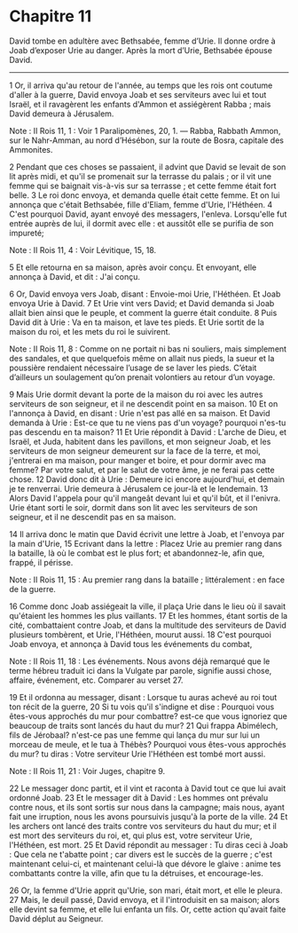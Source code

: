 # Chapitre 11

David tombe en adultère avec Bethsabée, femme d’Urie.
Il donne ordre à Joab d’exposer Urie au danger.
Après la mort d’Urie, Bethsabée épouse David.

***

1 Or, il arriva qu'au retour de l'année, au temps que les rois ont coutume d'aller à la guerre, David envoya Joab et ses serviteurs avec lui et tout Israël, et il ravagèrent les enfants d'Ammon et assiégèrent Rabba ; mais David demeura à Jérusalem.

<span class="bible-note">Note : </span> II Rois 11, 1 : Voir 1 Paralipomènes, 20, 1. ― Rabba, Rabbath Ammon, sur le Nahr-Amman, au nord d’Hésébon, sur la route de Bosra, capitale des Ammonites.


2 Pendant que ces choses se passaient, il advint que David se levait de son lit après midi, et qu'il se promenait sur la terrasse du palais ; or il vit une femme qui se baignait vis-à-vis sur sa terrasse ; et cette femme était fort belle. 3 Le roi donc envoya, et demanda quelle était cette femme. Et on lui annonça que c'était Bethsabée, fille d'Eliam, femme d'Urie, l'Héthéen. 4 C'est pourquoi David, ayant envoyé des messagers, l'enleva. Lorsqu'elle fut entrée auprès de lui, il dormit avec elle : et aussitôt elle se purifia de son impureté;

<span class="bible-note">Note : </span> II Rois 11, 4 : Voir Lévitique, 15, 18.

5 Et elle retourna en sa maison, après avoir conçu. Et envoyant, elle annonça à David, et dit : J'ai conçu.


6 Or, David envoya vers Joab, disant : Envoie-moi Urie, l'Héthéen. Et Joab envoya Urie à David. 7 Et Urie vint vers David; et David demanda si Joab allait bien ainsi que le peuple, et comment la guerre était conduite. 8 Puis David dit à Urie : Va en ta maison, et lave tes pieds. Et Urie sortit de la maison du roi, et les mets du roi le suivirent.

<span class="bible-note">Note : </span> II Rois 11, 8 : Comme on ne portait ni bas ni souliers, mais simplement des sandales, et que quelquefois même on allait nus pieds, la sueur et la poussière rendaient nécessaire l’usage de se laver les pieds. C’était d’ailleurs un soulagement qu’on prenait volontiers au retour d’un voyage.

9 Mais Urie dormit devant la porte de la maison du roi avec les autres serviteurs de son seigneur, et il ne descendit point en sa maison. 10 Et on l'annonça à David, en disant : Urie n'est pas allé en sa maison. Et David demanda à Urie : Est-ce que tu ne viens pas d'un voyage? pourquoi n'es-tu pas descendu en ta maison? 11 Et Urie répondit à David : L'arche de Dieu, et Israël, et Juda, habitent dans les pavillons, et mon seigneur Joab, et les serviteurs de mon seigneur demeurent sur la face de la terre, et moi, j'entrerai en ma maison, pour manger et boire, et pour dormir avec ma femme? Par votre salut, et par le salut de votre âme, je ne ferai pas cette chose. 12 David donc dit à Urie : Demeure ici encore aujourd'hui, et demain je te renverrai. Urie demeura à Jérusalem ce jour-là et le lendemain. 13 Alors David l'appela pour qu'il mangeât devant lui et qu'il bût, et il l'enivra. Urie étant sorti le soir, dormit dans son lit avec les serviteurs de son seigneur, et il ne descendit pas en sa maison.


14 Il arriva donc le matin que David écrivit une lettre à Joab, et l'envoya par la main d'Urie, 15 Ecrivant dans la lettre : Placez Urie au premier rang dans la bataille, là où le combat est le plus fort; et abandonnez-le, afin que, frappé, il périsse.

<span class="bible-note">Note : </span> II Rois 11, 15 : Au premier rang dans la bataille ; littéralement : en face de la guerre.

16 Comme donc Joab assiégeait la ville, il plaça Urie dans le lieu où il savait qu'étaient les hommes les plus vaillants. 17 Et les hommes, étant sortis de la cité, combattaient contre Joab, et dans la multitude des serviteurs de David plusieurs tombèrent, et Urie, l'Héthéen, mourut aussi. 18 C'est pourquoi Joab envoya, et annonça à David tous les événements du combat,

<span class="bible-note">Note : </span> II Rois 11, 18 : Les événements. Nous avons déjà remarqué que le terme hébreu traduit ici dans la Vulgate par parole, signifie aussi chose, affaire, événement, etc. Comparer au verset 27.

19 Et il ordonna au messager, disant : Lorsque tu auras achevé au roi tout ton récit de la guerre, 20 Si tu vois qu'il s'indigne et dise : Pourquoi vous êtes-vous approchés du mur pour combattre? est-ce que vous ignoriez que beaucoup de traits sont lancés du haut du mur? 21 Qui frappa Abimélech, fils de Jérobaal? n'est-ce pas une femme qui lança du mur sur lui un morceau de meule, et le tua à Thébès? Pourquoi vous êtes-vous approchés du mur? tu diras : Votre serviteur Urie l'Héthéen est tombé mort aussi.

<span class="bible-note">Note : </span> II Rois 11, 21 : Voir Juges, chapitre 9.


22 Le messager donc partit, et il vint et raconta à David tout ce que lui avait ordonné Joab. 23 Et le messager dit à David : Les hommes ont prévalu contre nous, et ils sont sortis sur nous dans la campagne; mais nous, ayant fait une irruption, nous les avons poursuivis jusqu'à la porte de la ville. 24 Et les archers ont lancé des traits contre vos serviteurs du haut du mur; et il est mort des serviteurs du roi, et, qui plus est, votre serviteur Urie, l'Héthéen, est mort. 25 Et David répondit au messager : Tu diras ceci à Joab : Que cela ne t'abatte point ; car divers est le succès de la guerre ; c'est maintenant celui-ci, et maintenant celui-là que dévore le glaive : anime tes combattants contre la ville, afin que tu la détruises, et encourage-les.


26 Or, la femme d'Urie apprit qu'Urie, son mari, était mort, et elle le pleura. 27 Mais, le deuil passé, David envoya, et il l'introduisit en sa maison; alors elle devint sa femme, et elle lui enfanta un fils. Or, cette action qu'avait faite David déplut au Seigneur.

